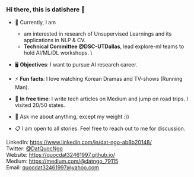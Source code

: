 ### Hi there, this is datishere 👋

- 🔭 Currently, I am
  * am interested in research of Unsupervised Learnings and its applications in NLP & CV.
  * **Technical Committee @DSC-UTDallas**, lead explore-ml teams to hold AI/ML/DL workshops. \
  
- 🖥  **Objectives**: I want to pursue AI research career.
- ⚡ **Fun facts**: I love watching Korean Dramas and TV-shows (Running Man).
- 🌱 **In free time**: I write tech articles on Medium and jump on road trips. I visited 20/50 states.
- 💬 Ask me about anything, except my weight :))
- 📋 I am open to all stories. Feel free to reach out to me for discussion.

LinkedIn: https://www.linkedin.com/in/dat-ngo-ab8b20148/ \
Twitter: [@DatQuocNgo](https://twitter.com/DatQuocNgo) \
Website: https://quocdat32461997.github.io/ \
Medium: https://medium.com/@datngo_79115 \
Email: quocdat32461997@yahoo.com
